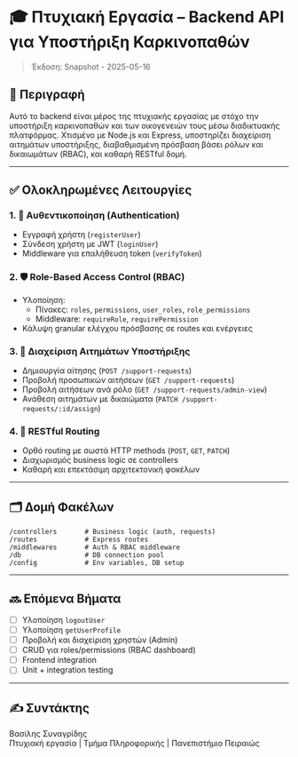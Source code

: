 
# 🎓 Πτυχιακή Εργασία – Backend API για Υποστήριξη Καρκινοπαθών

> Έκδοση: Snapshot - 2025-05-16

## 🔧 Περιγραφή

Αυτό το backend είναι μέρος της πτυχιακής εργασίας με στόχο την υποστήριξη καρκινοπαθών και των οικογενειών τους μέσω διαδικτυακής πλατφόρμας. Χτισμένο με Node.js και Express, υποστηρίζει διαχείριση αιτημάτων υποστήριξης, διαβαθμισμένη πρόσβαση βάσει ρόλων και δικαιωμάτων (RBAC), και καθαρή RESTful δομή.

---

## ✅ Ολοκληρωμένες Λειτουργίες

### 1. 🔐 Αυθεντικοποίηση (Authentication)
- Εγγραφή χρήστη (`registerUser`)
- Σύνδεση χρήστη με JWT (`loginUser`)
- Middleware για επαλήθευση token (`verifyToken`)

### 2. 🛡️ Role-Based Access Control (RBAC)
- Υλοποίηση:
  - Πίνακες: `roles`, `permissions`, `user_roles`, `role_permissions`
  - Middleware: `requireRole`, `requirePermission`
- Κάλυψη granular ελέγχου πρόσβασης σε routes και ενέργειες

### 3. 📄 Διαχείριση Αιτημάτων Υποστήριξης
- Δημιουργία αίτησης (`POST /support-requests`)
- Προβολή προσωπικών αιτήσεων (`GET /support-requests`)
- Προβολή αιτήσεων ανά ρόλο (`GET /support-requests/admin-view`)
- Ανάθεση αιτημάτων με δικαιώματα (`PATCH /support-requests/:id/assign`)

### 4. 🧼 RESTful Routing
- Ορθό routing με σωστά HTTP methods (`POST`, `GET`, `PATCH`)
- Διαχωρισμός business logic σε controllers
- Καθαρή και επεκτάσιμη αρχιτεκτονική φακέλων

---

## 🗂️ Δομή Φακέλων

```
/controllers       # Business logic (auth, requests)
/routes            # Express routes
/middlewares       # Auth & RBAC middleware
/db                # DB connection pool
/config            # Env variables, DB setup
```

---

## 🔜 Επόμενα Βήματα

- [ ] Υλοποίηση `logoutUser`
- [ ] Υλοποίηση `getUserProfile`
- [ ] Προβολή και διαχείριση χρηστών (Admin)
- [ ] CRUD για roles/permissions (RBAC dashboard)
- [ ] Frontend integration
- [ ] Unit + integration testing

---

## ✍️ Συντάκτης

Βασίλης Συναγρίδης  
Πτυχιακή εργασία | Τμήμα Πληροφορικής | Πανεπιστήμιο Πειραιώς
